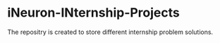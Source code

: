 # iNeuron-INternship-Projects
The repositry is created to store different internship problem solutions.
